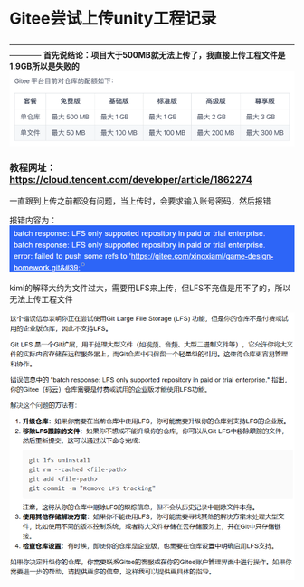 # Gitee尝试上传unity工程记录
————————————————————————————————————————
**首先说结论：项目大于500MB就无法上传了，我直接上传工程文件是1.9GB所以是失败的**
![alt text](image.png)
 ### 教程网址：https://cloud.tencent.com/developer/article/1862274
一直跟到上传之前都没有问题，当上传时，会要求输入账号密码，然后报错

报错内容为：
![alt text](image-1.png)


kimi的解释大约为文件过大，需要用LFS来上传，但LFS不充值是用不了的，所以无法上传工程文件

![alt text](image-2.png)